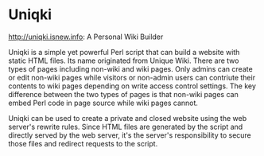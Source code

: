 # Uniqki
http://uniqki.isnew.info: A Personal Wiki Builder

Uniqki is a simple yet powerful Perl script that can build a website with static HTML files. Its name originated from Unique Wiki. There are two types of pages including non-wiki and wiki pages. Only admins can create or edit non-wiki pages while visitors or non-admin users can contriute their contents to wiki pages depending on write access control settings. The key difference between the two types of pages is that non-wiki pages can embed Perl code in page source while wiki pages cannot.

Uniqki can be used to create a private and closed website using the web server's rewrite rules. Since HTML files are generated by the script and directly served by the web server, it's the server's responsibility to secure those files and redirect requests to the script.
